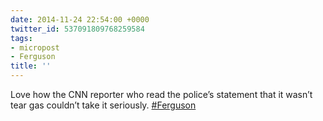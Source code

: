 ```yaml
---
date: 2014-11-24 22:54:00 +0000
twitter_id: 537091809768259584
tags:
- micropost
- Ferguson
title: ''
---
```


Love how the CNN reporter who read the police’s statement that it wasn’t tear gas couldn’t take it seriously. [#Ferguson](https://twitter.com/hashtag/Ferguson)

